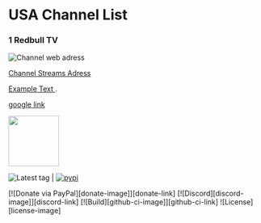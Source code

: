 # USA Channel List

### 1 Redbull TV
![Channel web adress](https://www.redbull.com/int-en/channels/best-of-red-bull-stream)
  
[Channel Streams Adress](https://rbmn-live.akamaized.net/hls/live/590964/BoRB-AT/master.m3u8)
  
<a href="https://example.com" target="_blank" rel="noopener"><span>Example Text</span> </a>.

<a href="https://google.com" target="_blank">google link</a>

[<img src="https://kodibd.github.io/button/Twitter.ico" height="100">](https://google.com)


![Latest tag](https://img.shields.io/github/tag/packagecontrol/pygments.svg) | [![pypi](https://img.shields.io/pypi/v/pygments.svg)][pypi]




[pygments]: http://pygments.org
[Package Control]: http://packagecontrol.io/
[Sublime Text]: http://sublimetext.com/
[pypi]: https://pypi.python.org/pypi/pygments
[Bitbucket]: https://bitbucket.org/birkenfeld/pygments-main


[![Donate via PayPal][donate-image]][donate-link]
[![Discord][discord-image]][discord-link]
[![Build][github-ci-image]][github-ci-link]
![License][license-image]
